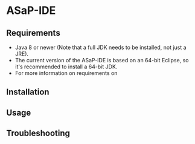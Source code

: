 # ASaP-IDE



## Requirements
 - Java 8 or newer (Note that a full JDK needs to be installed, not just a JRE).
 - The current version of the ASaP-IDE is based on an 64-bit Eclipse, so it's recommended to install a 64-bit JDK.
 - For more information on requirements on 

## Installation

## Usage

## Troubleshooting


